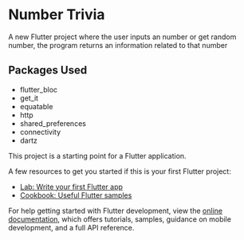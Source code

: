 # Number Trivia

A new Flutter project where the user inputs an number or get random number, the program returns an information related to that number 

## Packages Used
- flutter_bloc
 - get_it
 - equatable
 - http
 - shared_preferences
 - connectivity
 - dartz

This project is a starting point for a Flutter application.

A few resources to get you started if this is your first Flutter project:

- [Lab: Write your first Flutter app](https://docs.flutter.dev/get-started/codelab)
- [Cookbook: Useful Flutter samples](https://docs.flutter.dev/cookbook)

For help getting started with Flutter development, view the
[online documentation](https://docs.flutter.dev/), which offers tutorials,
samples, guidance on mobile development, and a full API reference.
